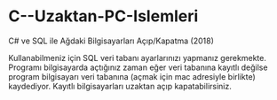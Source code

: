 # C--Uzaktan-PC-Islemleri
C# ve SQL ile Ağdaki Bilgisayarları Açıp/Kapatma (2018)

Kullanabilmeniz için SQL veri tabanı ayarlarınızı yapmanız gerekmekte.
Programı bilgisayarda açtığınız zaman eğer veri tabanına kayıtlı değilse program bilgisayarı veri tabanına (açmak için mac adresiyle birlikte) kaydediyor.
Kayıtlı bilgisayarları uzaktan açıp kapatabilirsiniz.


